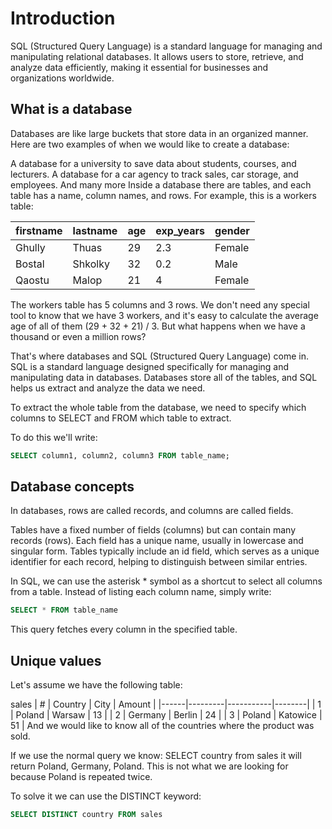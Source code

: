 # Introduction

SQL (Structured Query Language) is a standard language for managing and manipulating relational databases. It allows users to store, retrieve, and analyze data efficiently, making it essential for businesses and organizations worldwide.

## What is a database


Databases are like large buckets that store data in an organized manner. Here are two examples of when we would like to create a database:

A database for a university to save data about students, courses, and lecturers.
A database for a car agency to track sales, car storage, and employees.
And many more
Inside a database there are tables, and each table has a name, column names, and rows. For example, this is a workers table:

| firstname | lastname | age | exp_years | gender |
|-----------|----------|-----|------------|--------|
| Ghully    | Thuas    | 29  | 2.3        | Female |
| Bostal    | Shkolky  | 32  | 0.2        | Male   |
| Qaostu    | Malop    | 21  | 4          | Female |

The workers table has 5 columns and 3 rows. We don't need any special tool to know that we have 3 workers, and it's easy to calculate the average age of all of them (29 + 32 + 21) / 3. But what happens when we have a thousand or even a million rows?

That's where databases and SQL (Structured Query Language) come in. SQL is a standard language designed specifically for managing and manipulating data in databases. Databases store all of the tables, and SQL helps us extract and analyze the data we need.

To extract the whole table from the database, we need to specify which columns to SELECT and FROM which table to extract.

To do this we'll write:
```sql
SELECT column1, column2, column3 FROM table_name;
```

## Database concepts


In databases, rows are called records, and columns are called fields.

Tables have a fixed number of fields (columns) but can contain many records (rows). Each field has a unique name, usually in lowercase and singular form. Tables typically include an id field, which serves as a unique identifier for each record, helping to distinguish between similar entries.

In SQL, we can use the asterisk * symbol as a shortcut to select all columns from a table. Instead of listing each column name, simply write:
```sql
SELECT * FROM table_name
```
This query fetches every column in the specified table.

## Unique values
Let's assume we have the following table:

sales
|   #  | Country | City      | Amount |
|------|---------|-----------|--------|
|  1   | Poland  | Warsaw    |  13    |
|  2   | Germany | Berlin    |  24    |
|  3   | Poland  | Katowice  |  51    |
And we would like to know all of the countries where the product was sold.

If we use the normal query we know: SELECT country from sales it will return Poland, Germany, Poland. This is not what we are looking for because Poland is repeated twice.

To solve it we can use the DISTINCT keyword:
```sql
SELECT DISTINCT country FROM sales
```
